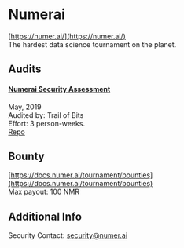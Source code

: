 # Numerai

[https://numer.ai/](https://numer.ai/)<br>
The hardest data science tournament on the planet.


## Audits


#### [Numerai Security Assessment](https://github.com/trailofbits/publications/blob/master/reviews/numerai.pdf)

May, 2019<br>
Audited by: Trail of Bits<br>Effort: 3 person-weeks.<br>
[Repo](https://github.com/numerai/contract)




## Bounty

[https://docs.numer.ai/tournament/bounties](https://docs.numer.ai/tournament/bounties)<br>
Max payout: 100 NMR


## Additional Info
Security Contact: security@numer.ai